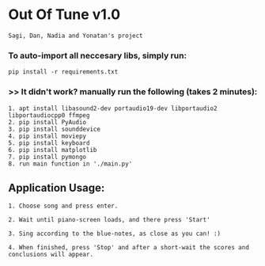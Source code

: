 # Out Of Tune v1.0
    Sagi, Dan, Nadia and Yonatan's project

### To auto-import all neccesary libs, simply run:
    pip install -r requirements.txt
### >> It didn't work? manually run the following (takes 2 minutes):
    1. apt install libasound2-dev portaudio19-dev libportaudio2 libportaudiocpp0 ffmpeg
    2. pip install PyAudio
    3. pip install sounddevice
    4. pip install moviepy
    5. pip install keyboard
    6. pip install matplotlib
    7. pip install pymongo
    8. run main function in './main.py'

## Application Usage:

    1. Choose song and press enter.

    2. Wait until piano-screen loads, and there press 'Start'

    3. Sing according to the blue-notes, as close as you can! :)

    4. When finished, press 'Stop' and after a short-wait the scores and conclusions will appear.
